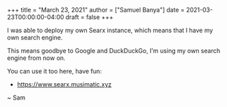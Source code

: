+++
title = "March 23, 2021"
author = ["Samuel Banya"]
date = 2021-03-23T00:00:00-04:00
draft = false
+++

I was able to deploy my own Searx instance, which means that I have my own search engine.

This means goodbye to Google and DuckDuckGo, I'm using my own search engine from now on.

You can use it too here, have fun:

-   <https://www.searx.musimatic.xyz>

~ Sam